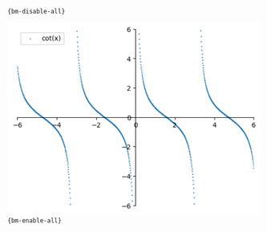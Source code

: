 `{bm-disable-all}`

![Graph(s) of cot(x)](calculus_3070a438a390195ef1018e5fdaebf90c.png)
`{bm-enable-all}`

